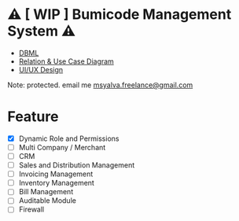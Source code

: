 # ⚠ [ WIP ] Bumicode Management System ⚠

- [DBML](https://s.id/bmdbml)
- [Relation & Use Case Diagram](https://s.id/gdappdev)
- [UI/UX Design](https://www.figma.com/file/FkQruccMsmkPIlvrHbgDkQ/bumasis?node-id=0%3A1)

Note: protected. email me [msyalva.freelance@gmail.com](mailme:msyalva.freelance@gmail.com)

# Feature
- [x] Dynamic Role and Permissions
- [ ] Multi Company / Merchant
- [ ] CRM
- [ ] Sales and Distribution Management
- [ ] Invoicing Management
- [ ] Inventory Management
- [ ] Bill Management
- [ ] Auditable Module
- [ ] Firewall
